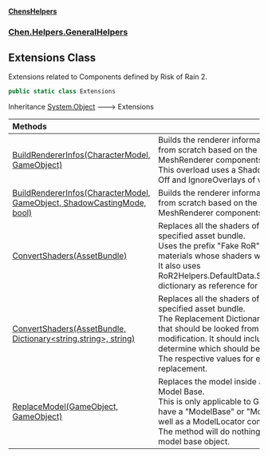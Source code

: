 #### [ChensHelpers](index 'index')
### [Chen.Helpers.GeneralHelpers](Chen_Helpers_GeneralHelpers 'Chen.Helpers.GeneralHelpers')
## Extensions Class
Extensions related to Components defined by Risk of Rain 2.  
```csharp
public static class Extensions
```

Inheritance [System.Object](https://docs.microsoft.com/en-us/dotnet/api/System.Object 'System.Object') &#129106; Extensions  

| Methods | |
| :--- | :--- |
| [BuildRendererInfos(CharacterModel, GameObject)](Chen_Helpers_GeneralHelpers_Extensions_BuildRendererInfos(RoR2_CharacterModel_UnityEngine_GameObject) 'Chen.Helpers.GeneralHelpers.Extensions.BuildRendererInfos(RoR2.CharacterModel, UnityEngine.GameObject)') | Builds the renderer information data structure from scratch based on the given GameObject's MeshRenderer components.<br/>This overload uses a ShadowCastingMode of Off and IgnoreOverlays of value false.<br/> |
| [BuildRendererInfos(CharacterModel, GameObject, ShadowCastingMode, bool)](Chen_Helpers_GeneralHelpers_Extensions_BuildRendererInfos(RoR2_CharacterModel_UnityEngine_GameObject_UnityEngine_Rendering_ShadowCastingMode_bool) 'Chen.Helpers.GeneralHelpers.Extensions.BuildRendererInfos(RoR2.CharacterModel, UnityEngine.GameObject, UnityEngine.Rendering.ShadowCastingMode, bool)') | Builds the renderer information data structure from scratch based on the given GameObject's MeshRenderer components.<br/> |
| [ConvertShaders(AssetBundle)](Chen_Helpers_GeneralHelpers_Extensions_ConvertShaders(UnityEngine_AssetBundle) 'Chen.Helpers.GeneralHelpers.Extensions.ConvertShaders(UnityEngine.AssetBundle)') | Replaces all the shaders of the materials in the specified asset bundle.<br/>Uses the prefix "Fake RoR" as a prefix to match materials whose shaders will be replaced.<br/>It also uses RoR2Helpers.DefaultData.ShaderReplacements dictionary as reference for replacements.<br/> |
| [ConvertShaders(AssetBundle, Dictionary&lt;string,string&gt;, string)](Chen_Helpers_GeneralHelpers_Extensions_ConvertShaders(UnityEngine_AssetBundle_System_Collections_Generic_Dictionary_string_string__string) 'Chen.Helpers.GeneralHelpers.Extensions.ConvertShaders(UnityEngine.AssetBundle, System.Collections.Generic.Dictionary&lt;string,string&gt;, string)') | Replaces all the shaders of the materials in the specified asset bundle.<br/>The Replacement Dictionary should have keys that should be looked from materials for modification. It should include a prefix to determine which should be modified.<br/>The respective values for each key will be the replacement.<br/> |
| [ReplaceModel(GameObject, GameObject)](Chen_Helpers_GeneralHelpers_Extensions_ReplaceModel(UnityEngine_GameObject_UnityEngine_GameObject) 'Chen.Helpers.GeneralHelpers.Extensions.ReplaceModel(UnityEngine.GameObject, UnityEngine.GameObject)') | Replaces the model inside a GameObject's Model Base.<br/>This is only applicable to GameObjects that have a "ModelBase" or "Model Base" object, as well as a ModelLocator component.<br/>The method will do nothing if it cannot find the model base object.<br/> |
